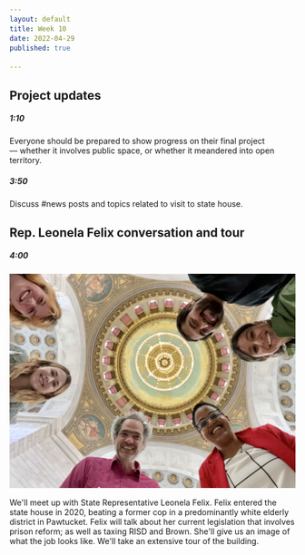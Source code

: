 ```yaml
---
layout: default
title: Week 10
date: 2022-04-29
published: true

---
```




## Project updates

##### 1:10

Everyone should be prepared to show progress on their final project — whether it involves public space, or whether it meandered into open territory.

##### 3:50

Discuss #news posts and topics related to visit to state house.

## Rep. Leonela Felix conversation and tour

##### 4:00

![At the Statehouse](/img/group_pic_statehouse.jpg)

We'll meet up with State Representative Leonela Felix. Felix entered the state house in 2020, beating a former cop in a predominantly white elderly district in Pawtucket. Felix will talk about her current legislation that involves prison reform; as well as taxing RISD and Brown. She'll give us an image of what the job looks like. We'll take an extensive tour of the building.